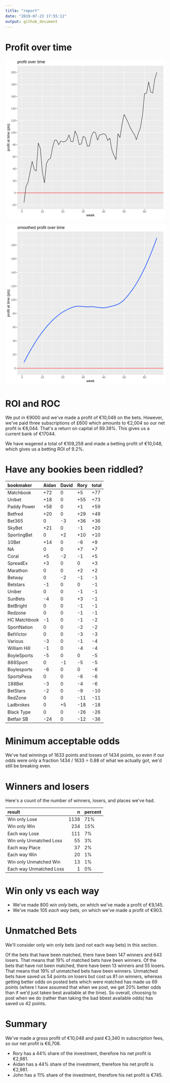 ```yaml
---
title: "report"
date: "2019-07-23 17:55:12"
output: github_document
---
```




# Profit over time

![plot of chunk profit-over-time](figure/profit-over-time-1.png)

![plot of chunk profit-over-time-smooth](figure/profit-over-time-smooth-1.png)


# ROI and ROC



We put in €9000 and we've made a profit of €10,048 on the bets. However, we've paid three subscriptions of £600 which amounts to €2,004 so our net profit is €8,044. That's a return on capital of 89.38%. This gives us a current bank of €17044.

We have wagered a total of €109,258 and made a betting profit of €10,048, which gives us a betting ROI of 9.2%.


# Have any bookies been riddled?


|bookmaker    |Aidan |David |Rory |total |
|:------------|:-----|:-----|:----|:-----|
|Matchbook    |+72   |0     |+5   |+77   |
|Unibet       |+18   |0     |+55  |+73   |
|Paddy Power  |+58   |0     |+1   |+59   |
|Betfred      |+20   |0     |+29  |+49   |
|Bet365       |0     |-3    |+36  |+36   |
|SkyBet       |+21   |0     |-1   |+20   |
|SportingBet  |0     |+2    |+10  |+10   |
|10Bet        |+14   |0     |-6   |+9    |
|NA           |0     |0     |+7   |+7    |
|Coral        |+5    |-2    |-1   |+5    |
|SpreadEx     |+3    |0     |0    |+3    |
|Marathon     |0     |0     |+2   |+2    |
|Betway       |0     |-2    |-1   |-1    |
|Betstars     |-1    |0     |0    |-1    |
|Uniber       |0     |0     |-1   |-1    |
|SunBets      |-4    |0     |+3   |-1    |
|BetBright    |0     |0     |-1   |-1    |
|Redzone      |0     |0     |-1   |-1    |
|HC Matchbook |-1    |0     |-1   |-2    |
|SportNation  |0     |0     |-2   |-2    |
|BetVictor    |0     |0     |-3   |-3    |
|Various      |-3    |0     |-1   |-4    |
|William Hill |-1    |0     |-4   |-4    |
|BoyleSports  |-5    |0     |0    |-5    |
|888Sport     |0     |-1    |-5   |-5    |
|Boylesports  |-6    |0     |0    |-6    |
|SportsPesa   |0     |0     |-6   |-6    |
|188Bet       |-3    |0     |-4   |-6    |
|BetStars     |-2    |0     |-9   |-10   |
|RedZone      |0     |0     |-11  |-11   |
|Ladbrokes    |0     |+5    |-18  |-18   |
|Black Type   |0     |0     |-26  |-26   |
|Betfair SB   |-24   |0     |-12  |-36   |


# Minimum acceptable odds



We've had winnings of 1633 points and losses of 1434 points, so even if our odds were only a fraction 1434 / 1633 = 0.88 of what we actually got, we'd still be breaking even.


# Winners and losers

Here's a count of the number of winners, losers, and places we've had.


|result                  |    n|percent |
|:-----------------------|----:|:-------|
|Win only Lose           | 1138|71%     |
|Win only Win            |  234|15%     |
|Each way Lose           |  111|7%      |
|Win only Unmatched Loss |   55|3%      |
|Each way Place          |   37|2%      |
|Each way Win            |   20|1%      |
|Win only Unmatched Win  |   13|1%      |
|Each way Unmatched Loss |    1|0%      |


# Win only vs each way



* We've made 800 _win only_ bets, on which we've made a profit of €9,145. 
* We've made 105 _each way_ bets, on which we've made a profit of €903.


# Unmatched Bets



We'll consider only win only bets (and not each way bets) in this section.

Of the bets that have been matched, there have been 147 winners and 643 losers. That means that 19% of matched bets have been winners. Of the bets that have not been matched, there have been 13 winners and 55 losers. That means that 19% of unmatched bets have been winners. Unmatched bets have saved us 54 points on losers but cost us 81 on winners, whereas getting better odds on posted bets which were matched has made us 69 points (where I have assumed that when we post, we get 20% better odds than if we'd just taken best available at the time). So overall, choosing to post when we do (rather than taking the bad bbest available odds) has saved us 42 points.


# Summary



We've made a gross profit of €10,048 and paid €3,340 in subscription fees, so our net profit is €6,708.

* Rory has a 44% share of the investment, therefore his net profit is €2,981.
* Aidan has a 44% share of the investment, therefore his net profit is €2,981.
* John has a 11% share of the investment, therefore his net profit is €745.
